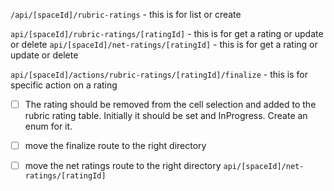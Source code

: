 `/api/[spaceId]/rubric-ratings` - this is for list or create

`api/[spaceId]/rubric-ratings/[ratingId]` - this is for get a rating or update or delete
`api/[spaceId]/net-ratings/[ratingId]` - this is for get a rating or update or delete

`api/[spaceId]/actions/rubric-ratings/[ratingId]/finalize` - this is for specific action on a rating


- [ ] The rating should be removed from the cell selection and added to the rubric rating table. Initially it should be
set and InProgress. Create an enum for it.
- [ ] move the finalize route to the right directory
- [ ] move the net ratings route to the right directory `api/[spaceId]/net-ratings/[ratingId]`

